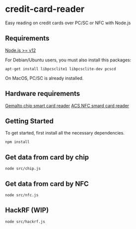 # credit-card-reader

Easy reading on credit cards over PC/SC or NFC with Node.js

## Requirements

[Node.js >= v12](https://nodejs.org/)

For Debian/Ubuntu users, you must also install this packages:

```
apt-get install libpcsclite1 libpcsclite-dev pcscd
```

On MacOS, PC/SC is already installed.

## Hardware requirements

[Gemalto chip smart card reader](https://amzn.to/3caTTVQ)
[ACS NFC smard card reader](https://amzn.to/3d0Eyq1)

## Getting Started

To get started, first install all the necessary dependencies.

```
npm install
```

## Get data from card by chip

```
node src/chip.js
```

## Get data from card by NFC

```
node src/nfc.js
```

## HackRF (WIP)

```
node src/hackrf.js
```
